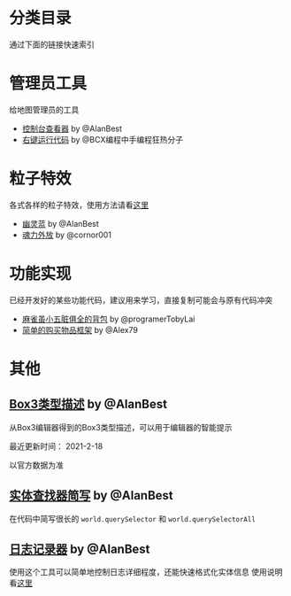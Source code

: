 # 分类目录
通过下面的链接快速索引

# 管理员工具
给地图管理员的工具
- [控制台查看器](./管理员工具/控制台查看器.js) by @AlanBest
- [右键运行代码](./管理员工具/右键运行代码.js) by @BCX编程中手编程狂热分子

# 粒子特效
各式各样的粒子特效，使用方法请看[这里](./粒子特效/粒子特效使用方法.md)
- [幽灵蓝](./粒子特效/幽灵蓝.js) by @AlanBest
- [魂力外放](./粒子特效/魂力外放.js) by @cornor001

# 功能实现
已经开发好的某些功能代码，建议用来学习，直接复制可能会与原有代码冲突
- [麻雀虽小五脏俱全的背包](./功能实现/麻雀虽小五脏俱全的背包.js) by @programerTobyLai
- [简单的购买物品框架](./功能实现/简单的购买物品框架.js) by @Alex79

# 其他
## [Box3类型描述](./其他/box3类型描述.d.ts) by @AlanBest
从Box3编辑器得到的Box3类型描述，可以用于编辑器的智能提示

最近更新时间： 2021-2-18

以官方数据为准

## [实体查找器简写](./其他/实体查找器简写.js) by @AlanBest
在代码中简写很长的 `world.querySelector` 和 `world.querySelectorAll`

## [日志记录器](./其他/日志记录器.js) by @AlanBest
使用这个工具可以简单地控制日志详细程度，还能快速格式化实体信息
使用说明看[这里](./说明文档/日志记录器.md)
